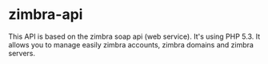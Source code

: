 zimbra-api
==========

This API is based on the zimbra soap api (web service). It's using PHP 5.3. It allows you to manage easily zimbra accounts, zimbra domains and zimbra servers.
